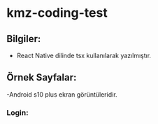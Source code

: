 # kmz-coding-test
## Bilgiler:

- React Native dilinde tsx kullanılarak yazılmıştır.

## Örnek Sayfalar: 

-Android s10 plus ekran görüntüleridir.

### Login: 




